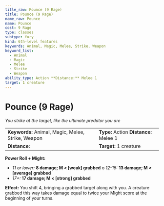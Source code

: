 ```yaml
---
title_raw: Pounce (9 Rage)
title: Pounce (9 Rage)
name_raw: Pounce
name: Pounce
cost: 9 Rage
type: classes
subtype: fury
kind: 6th-level features
keywords: Animal, Magic, Melee, Strike, Weapon
keyword_list:
  - Animal
  - Magic
  - Melee
  - Strike
  - Weapon
ability_type: Action **Distance:** Melee 1
target: 1 creature
---
```


# Pounce (9 Rage)

*You strike at the target, like the ultimate predator you are*

|                                                    |                                        |
| :------------------------------------------------- | :------------------------------------- |
| **Keywords:** Animal, Magic, Melee, Strike, Weapon | **Type:** Action **Distance:** Melee 1 |
| **Distance:**                                      | **Target:** 1 creature                 |

**Power Roll + Might:**

- *11 or lower:* **8 damage; M \< \[weak\] grabbed** o *12-16:* **13 damage; M \< \[average\] grabbed**
- *17+:* **17 damage; M \< \[strong\] grabbed**

**Effect:** You shift 4, bringing a grabbed target along with you. A creature grabbed this way takes damage equal to twice your Might score at the beginning of your turns.
